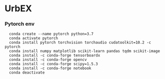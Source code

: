# UrbEX

### Pytorch env
    
      conda create --name pytorch python=3.7
      conda activate pytorch
      conda install pytorch torchvision torchaudio cudatoolkit=10.2 -c pytorch
      conda install numpy matplotlib scikit-learn pandas tqdm scikit-image
      conda install -c conda-forge tensorboardx
      conda install -c conda-forge opencv
      conda install -c conda-forge scipy=1.5.3
      conda install -c conda-forge notebook
      conda deactivate


